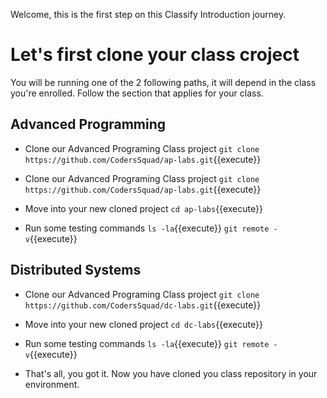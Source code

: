 Welcome, this is the first step on this Classify Introduction journey.

# Let's first clone your class croject
You will be running one of the 2 following paths, it will depend in the class you're enrolled.
Follow the section that applies for your class.


## Advanced Programming

- Clone our Advanced Programing Class project
`git clone https://github.com/CodersSquad/ap-labs.git`{{execute}}

- Clone our Advanced Programing Class project
`git clone https://github.com/CodersSquad/ap-labs.git`{{execute}}

- Move into your new cloned project
`cd ap-labs`{{execute}}

- Run some testing commands
`ls -la`{{execute}}
`git remote -v`{{execute}}


## Distributed Systems

- Clone our Advanced Programing Class project
`git clone https://github.com/CodersSquad/dc-labs.git`{{execute}}

- Move into your new cloned project
`cd dc-labs`{{execute}}

- Run some testing commands
`ls -la`{{execute}}
`git remote -v`{{execute}}

- That's all, you got it. Now you have cloned you class repository in your environment.